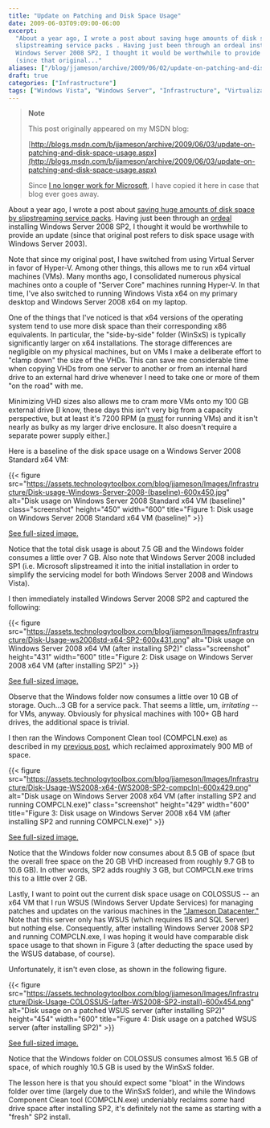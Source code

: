 ```yaml
---
title: "Update on Patching and Disk Space Usage"
date: 2009-06-03T09:09:00-06:00
excerpt:
  "About a year ago, I wrote a post about saving huge amounts of disk space by
  slipstreaming service packs . Having just been through an ordeal installing
  Windows Server 2008 SP2, I thought it would be worthwhile to provide an update
  (since that original..."
aliases: ["/blog/jjameson/archive/2009/06/02/update-on-patching-and-disk-space-usage.aspx", "/blog/jjameson/archive/2009/06/03/update-on-patching-and-disk-space-usage.aspx"]
draft: true
categories: ["Infrastructure"]
tags: ["Windows Vista", "Windows Server", "Infrastructure", "Virtualization"]
---
```


> **Note**
>
> This post originally appeared on my MSDN blog:
>
> [http://blogs.msdn.com/b/jjameson/archive/2009/06/03/update-on-patching-and-disk-space-usage.aspx](http://blogs.msdn.com/b/jjameson/archive/2009/06/03/update-on-patching-and-disk-space-usage.aspx)
>
> Since
> [I no longer work for Microsoft](/blog/jjameson/2011/09/02/last-day-with-microsoft),
> I have copied it here in case that blog ever goes away.

About a year ago, I wrote a post about
[saving huge amounts of disk space by slipstreaming service packs](/blog/jjameson/2007/06/23/save-huge-amounts-of-disk-space-by-slipstreaming-service-packs).
Having just been through an
[ordeal](/blog/jjameson/2009/06/01/errors-installing-windows-server-2008-sp2)
installing Windows Server 2008 SP2, I thought it would be worthwhile to provide
an update (since that original post refers to disk space usage with Windows
Server 2003).

Note that since my original post, I have switched from using Virtual Server in
favor of Hyper-V. Among other things, this allows me to run x64 virtual machines
(VMs). Many months ago, I consolidated numerous physical machines onto a couple
of "Server Core" machines running Hyper-V. In that time, I've also switched to
running Windows Vista x64 on my primary desktop and Windows Server 2008 x64 on
my laptop.

One of the things that I've noticed is that x64 versions of the operating system
tend to use more disk space than their corresponding x86 equivalents. In
particular, the "side-by-side" folder (WinSxS) is typically significantly larger
on x64 installations. The storage differences are negligible on my physical
machines, but on VMs I make a deliberate effort to "clamp down" the size of the
VHDs. This can save me considerable time when copying VHDs from one server to
another or from an internal hard drive to an external hard drive whenever I need
to take one or more of them "on the road" with me.

Minimizing VHD sizes also allows me to cram more VMs onto my 100 GB external
drive
[I know, these days this isn't very big from a capacity perspective, but at least it's 7200 RPM (a [must](/blog/jjameson/2007/06/24/performance-of-virtual-machines)
for running VMs) and it isn't nearly as bulky as my larger drive enclosure. It
also doesn't require a separate power supply either.]

Here is a baseline of the disk space usage on a Windows Server 2008 Standard x64
VM:

{{< figure
src="https://assets.technologytoolbox.com/blog/jjameson/Images/Infrastructure/Disk-usage-Windows-Server-2008-(baseline)-600x450.jpg"
alt="Disk usage on Windows Server 2008 Standard x64 VM (baseline)"
class="screenshot" height="450" width="600"
title="Figure 1: Disk usage on Windows Server 2008 Standard x64 VM (baseline)" >}}

[See full-sized image.](https://assets.technologytoolbox.com/blog/jjameson/Images/Infrastructure/Disk-usage-Windows-Server-2008-%28baseline%29-800x600.jpg)

Notice that the total disk usage is about 7.5 GB and the Windows folder consumes
a little over 7 GB. Also note that Windows Server 2008 included SP1 (i.e.
Microsoft slipstreamed it into the initial installation in order to simplify the
servicing model for both Windows Server 2008 and Windows Vista).

I then immediately installed Windows Server 2008 SP2 and captured the following:

{{< figure
src="https://assets.technologytoolbox.com/blog/jjameson/Images/Infrastructure/Disk-Usage-ws2008std-x64-SP2-600x431.png"
alt="Disk usage on Windows Server 2008 x64 VM (after installing SP2)"
class="screenshot" height="431" width="600"
title="Figure 2: Disk usage on Windows Server 2008 x64 VM (after installing SP2)" >}}

[See full-sized image.](https://assets.technologytoolbox.com/blog/jjameson/Images/Infrastructure/Disk-Usage-ws2008std-x64-SP2-801x576.png)

Observe that the Windows folder now consumes a little over 10 GB of storage.
Ouch...3 GB for a service pack. That seems a little, um, *irritating* -- for
VMs, anyway. Obviously for physical machines with 100+ GB hard drives, the
additional space is trivial.

I then ran the Windows Component Clean tool (COMPCLN.exe) as described in my
[previous post](/blog/jjameson/2009/06/02/reclaiming-disk-space-after-installing-service-pack-2),
which reclaimed approximately 900 MB of space.

{{< figure
src="https://assets.technologytoolbox.com/blog/jjameson/Images/Infrastructure/Disk-Usage-WS2008-x64-(WS2008-SP2-compcln)-600x429.png"
alt="Disk usage on Windows Server 2008 x64 VM (after installing SP2 and running COMPCLN.exe)"
class="screenshot" height="429" width="600"
title="Figure 3: Disk usage on Windows Server 2008 x64 VM (after installing SP2 and running COMPCLN.exe)" >}}

[See full-sized image.](https://assets.technologytoolbox.com/blog/jjameson/Images/Infrastructure/Disk-Usage-WS2008-x64-%28WS2008-SP2-compcln%29-801x573.png)

Notice that the Windows folder now consumes about 8.5 GB of space (but the
overall free space on the 20 GB VHD increased from roughly 9.7 GB to 10.6 GB).
In other words, SP2 adds roughly 3 GB, but COMPCLN.exe trims this to a little
over 2 GB.

Lastly, I want to point out the current disk space usage on COLOSSUS -- an x64
VM that I run WSUS (Windows Server Update Services) for managing patches and
updates on the various machines in the
["Jameson Datacenter."](/blog/jjameson/2009/09/14/the-jameson-datacenter) Note
that this server only has WSUS (which requires IIS and SQL Server) but nothing
else. Consequently, after installing Windows Server 2008 SP2 and running
COMPCLN.exe, I was hoping it would have comparable disk space usage to that
shown in Figure 3 (after deducting the space used by the WSUS database, of
course).

Unfortunately, it isn't even close, as shown in the following figure.

{{< figure
src="https://assets.technologytoolbox.com/blog/jjameson/Images/Infrastructure/Disk-Usage-COLOSSUS-(after-WS2008-SP2-install)-600x454.png"
alt="Disk usage on a patched WSUS server (after installing SP2)" height="454"
width="600"
title="Figure 4: Disk usage on a patched WSUS server (after installing SP2)" >}}

[See full-sized image.](https://assets.technologytoolbox.com/blog/jjameson/Images/Infrastructure/Disk-Usage-COLOSSUS-%28after-WS2008-SP2-install%29-758x574.png)

Notice that the Windows folder on COLOSSUS consumes almost 16.5 GB of space, of
which roughly 10.5 GB is used by the WinSxS folder.

The lesson here is that you should expect some "bloat" in the Windows folder
over time (largely due to the WinSxS folder), and while the Windows Component
Clean tool (COMPCLN.exe) undeniably reclaims *some* hard drive space after
installing SP2, it's definitely not the same as starting with a "fresh" SP2
install.

